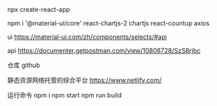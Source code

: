 npx create-react-app

npm i '@material-ui/core' react-chartjs-2 chartjs react-countup axios

ui
https://material-ui.com/zh/components/selects/#api

api
https://documenter.getpostman.com/view/10808728/SzS8rjbc

仓库
github

静态资源网络托管的综合平台
https://www.netlify.com/

运行命令
npm i
npm start
npm run build
